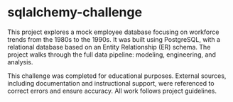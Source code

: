 # sqlalchemy-challenge

This project explores a mock employee database focusing on workforce trends from the 1980s to the 1990s. It was built using PostgreSQL, with a relational database based on an Entity Relationship (ER) schema. The project walks through the full data pipeline: modeling, engineering, and analysis.

This challenge was completed for educational purposes. External sources, including documentation and instructional support, were referenced to correct errors and ensure accuracy. All work follows project guidelines.
